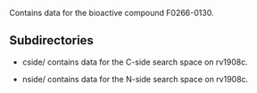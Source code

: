 Contains data for the bioactive compound F0266-0130.

## Subdirectories

- cside/ contains data for the C-side search space on rv1908c.

- nside/ contains data for the N-side search space on rv1908c.

